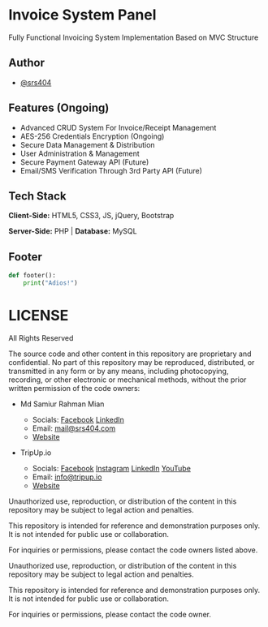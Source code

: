 # Invoice System Panel

Fully Functional Invoicing System Implementation Based on MVC Structure

## Author

- [@srs404](https://www.github.com/srs404)

## Features (Ongoing)

- Advanced CRUD System For Invoice/Receipt Management
- AES-256 Credentials Encryption (Ongoing)
- Secure Data Management & Distribution
- User Administration & Management
- Secure Payment Gateway API (Future)
- Email/SMS Verification Through 3rd Party API (Future)

## Tech Stack

**Client-Side:** HTML5, CSS3, JS, jQuery, Bootstrap

**Server-Side:** PHP | **Database:** MySQL

## Footer

```python
def footer():
    print("Adios!")
```

# LICENSE
All Rights Reserved

The source code and other content in this repository are proprietary and confidential. No part of this repository may be reproduced, distributed, or transmitted in any form or by any means, including photocopying, recording, or other electronic or mechanical methods, without the prior written permission of the code owners:

- Md Samiur Rahman Mian
  - Socials: [Facebook](https://www.facebook.com/srs404) [LinkedIn](https://www.github.com/in/srs404)
  - Email: [mail@srs404.com](mailto:mail@srs404.com)
  - [Website](https://srs404.com)

- TripUp.io
  - Socials: [Facebook](https://www.facebook.com/tripuptechbd) [Instagram](https://www.instagram.com/tripuptech) [LinkedIn](https://www.linkedin.com/company/tripuptech) [YouTube](https://www.youtube.com/@TripUpTech )
  - Email: [info@tripup.io](mailto:info@tripup.io)
  - [Website](https://www.tripup.io/)

Unauthorized use, reproduction, or distribution of the content in this repository may be subject to legal action and penalties.

This repository is intended for reference and demonstration purposes only. It is not intended for public use or collaboration.

For inquiries or permissions, please contact the code owners listed above.

Unauthorized use, reproduction, or distribution of the content in this repository may be subject to legal action and penalties.

This repository is intended for reference and demonstration purposes only. It is not intended for public use or collaboration.

For inquiries or permissions, please contact the code owner.
